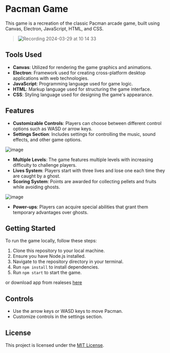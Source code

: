 # Pacman Game

This game is a recreation of the classic Pacman arcade game, built using Canvas, Electron, JavaScript, HTML, and CSS.

> ![Recording 2024-03-29 at 10 14 33](https://github.com/Lariw/pacman-game/assets/98982966/57e55dc7-f7cb-410a-903f-184eb098b08e)


## Tools Used
- **Canvas**: Utilized for rendering the game graphics and animations.
- **Electron**: Framework used for creating cross-platform desktop applications with web technologies.
- **JavaScript**: Programming language used for game logic.
- **HTML**: Markup language used for structuring the game interface.
- **CSS**: Styling language used for designing the game's appearance.

## Features
- **Customizable Controls**: Players can choose between different control options such as WASD or arrow keys.
- **Settings Section**: Includes settings for controlling the music, sound effects, and other game options.

![image](https://github.com/Lariw/pacman-game/assets/98982966/fc737828-da9e-458b-86bc-b5d80b794495)


- **Multiple Levels**: The game features multiple levels with increasing difficulty to challenge players.
- **Lives System**: Players start with three lives and lose one each time they are caught by a ghost.
- **Scoring System**: Points are awarded for collecting pellets and fruits while avoiding ghosts.

![image](https://github.com/Lariw/pacman-game/assets/98982966/7245a232-0cc4-4051-a450-3821a0de1643)


- **Power-ups**: Players can acquire special abilities that grant them temporary advantages over ghosts.

## Getting Started

To run the game locally, follow these steps:
1. Clone this repository to your local machine.
2. Ensure you have Node.js installed.
3. Navigate to the repository directory in your terminal.
4. Run `npm install` to install dependencies.
5. Run `npm start` to start the game.

or download app from realeses [here]()

## Controls
- Use the arrow keys or WASD keys to move Pacman.
- Customize controls in the settings section.

## License
This project is licensed under the [MIT License](LICENSE).
